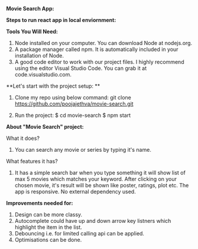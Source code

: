 **Movie Search App:**

**Steps to run react app in local enviornment:**

**Tools You Will Need:**
1. Node installed on your computer. You can download Node at nodejs.org.
2. A package manager called npm. It is automatically included in your installation of Node.
3. A good code editor to work with our project files. I highly recommend using the editor Visual Studio Code. You can grab it at code.visualstudio.com.

**Let's start with the project setup:
**
1. Clone my repo using below command:
git clone https://github.com/poojajethva/movie-search.git

2. Run the project:
$ cd movie-search 
$ npm start

**About "Movie Search" project:**

What it does?

1. You can search any movie or series by typing it's name.

What features it has?

1. It has a simple search bar when you type something it will show list of max 5 movies which matches your keyword. After clicking on your chosen movie, it's result will be shown like poster, ratings, plot etc. The app is responsive. No external dependency used.

**Improvements needed for:**

1. Design can be more classy.
2. Autocomplete could have up and down arrow key listners which highlight the item in the list.
3. Debouncing i.e. for limited calling api can be applied.
4. Optimisations can be done.
